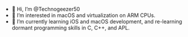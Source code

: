 - 👋 Hi, I’m @Technogeezer50
- 👀 I’m interested in macOS and virtualization on ARM CPUs.
- 🌱 I’m currently learning iOS and macOS development, and re-learning dormant programming skills in C, C++, and APL.
<!---
- 💞️ I’m looking to collaborate on ...

- 📫 How to reach me ...
- 😄 Pronouns: ...
- ⚡ Fun fact: ...
--->
<!---
Technogeezer50/Technogeezer50 is a ✨ special ✨ repository because its `README.md` (this file) appears on your GitHub profile.
You can click the Preview link to take a look at your changes.
--->
